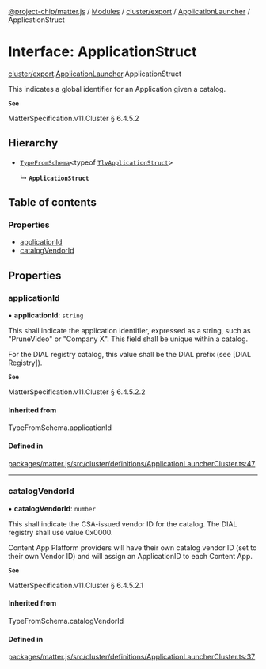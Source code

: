 [@project-chip/matter.js](../README.md) / [Modules](../modules.md) / [cluster/export](../modules/cluster_export.md) / [ApplicationLauncher](../modules/cluster_export.ApplicationLauncher.md) / ApplicationStruct

# Interface: ApplicationStruct

[cluster/export](../modules/cluster_export.md).[ApplicationLauncher](../modules/cluster_export.ApplicationLauncher.md).ApplicationStruct

This indicates a global identifier for an Application given a catalog.

**`See`**

MatterSpecification.v11.Cluster § 6.4.5.2

## Hierarchy

- [`TypeFromSchema`](../modules/tlv_export.md#typefromschema)\<typeof [`TlvApplicationStruct`](../modules/cluster_export.ApplicationLauncher.md#tlvapplicationstruct)\>

  ↳ **`ApplicationStruct`**

## Table of contents

### Properties

- [applicationId](cluster_export.ApplicationLauncher.ApplicationStruct.md#applicationid)
- [catalogVendorId](cluster_export.ApplicationLauncher.ApplicationStruct.md#catalogvendorid)

## Properties

### applicationId

• **applicationId**: `string`

This shall indicate the application identifier, expressed as a string, such as "PruneVideo" or "Company X".
This field shall be unique within a catalog.

For the DIAL registry catalog, this value shall be the DIAL prefix (see [DIAL Registry]).

**`See`**

MatterSpecification.v11.Cluster § 6.4.5.2.2

#### Inherited from

TypeFromSchema.applicationId

#### Defined in

[packages/matter.js/src/cluster/definitions/ApplicationLauncherCluster.ts:47](https://github.com/project-chip/matter.js/blob/558e12c94a201592c28c7bc0743705360b3e5ca6/packages/matter.js/src/cluster/definitions/ApplicationLauncherCluster.ts#L47)

___

### catalogVendorId

• **catalogVendorId**: `number`

This shall indicate the CSA-issued vendor ID for the catalog. The DIAL registry shall use value 0x0000.

Content App Platform providers will have their own catalog vendor ID (set to their own Vendor ID) and will
assign an ApplicationID to each Content App.

**`See`**

MatterSpecification.v11.Cluster § 6.4.5.2.1

#### Inherited from

TypeFromSchema.catalogVendorId

#### Defined in

[packages/matter.js/src/cluster/definitions/ApplicationLauncherCluster.ts:37](https://github.com/project-chip/matter.js/blob/558e12c94a201592c28c7bc0743705360b3e5ca6/packages/matter.js/src/cluster/definitions/ApplicationLauncherCluster.ts#L37)
